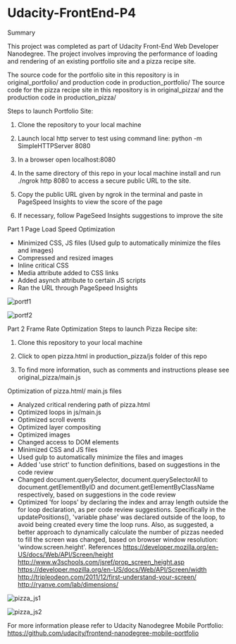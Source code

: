 # Udacity-FrontEnd-P4
Summary

This project was completed as part of Udacity Front-End Web Developer Nanodegree. The project involves improving the performance of loading and rendering of an existing portfolio site and a pizza recipe site. 

The source code for the portfolio site in this repository is in original_portfolio/ and production code in production_portfolio/
The source code for the pizza recipe site in this repository is in original_pizza/ and the production code in production_pizza/

Steps to launch Portfolio Site: 
1. Clone the repository to your local machine

2. Launch local http server to test using command line: python -m SimpleHTTPServer 8080

3. In a browser open localhost:8080
 
4. In the same directory of this repo in your local machine install and run ./ngrok http 8080 to access a secure public URL to the site.
 
5. Copy the public URL given by ngrok in the terminal and paste in PageSpeed Insights to view the score of the page

6. If necessary, follow PageSeed Insights suggestions to improve the site


Part 1
Page Load Speed Optimization
- Minimized CSS, JS files (Used gulp to automatically minimize the files and images)
- Compressed and resized images
- Inline critical CSS
- Media attribute added to CSS links
- Added asynch attribute to certain JS scripts
- Ran the URL through PageSpeed Insights

![portf1](https://cloud.githubusercontent.com/assets/10465533/11296403/369fddcc-8f72-11e5-991e-75cae00481b9.png)

![portf2](https://cloud.githubusercontent.com/assets/10465533/11296405/37df6d1a-8f72-11e5-91f5-6c35b4abeb3c.png)



Part 2
Frame Rate Optimization
Steps to launch Pizza Recipe site: 

1. Clone this repository to your local machine

2. Click to open pizza.html in production_pizza/js folder of this repo

3. To find more information, such as comments and instructions please see original_pizza/main.js

Optimization of pizza.html/ main.js files
- Analyzed critical rendering path of pizza.html
- Optimized loops in js/main.js
- Optimized scroll events
- Optimized layer compositing
- Optimized images
- Changed access to DOM elements
- Minimized CSS and JS files
- Used gulp to automatically minimize the files and images
- Added 'use strict' to function definitions, based on suggestions in the code review
- Changed document.querySelector, document.querySelectorAll to document.getElementByID and document.getElementByClassName respectively, based on suggestions in the code review
- Optimized 'for loops' by declaring the index and array length outside the for loop declaration, as per code review suggestions. Specifically in the updatePositions(), 'variable phase' was declared outside of the loop, to avoid being created every time the loop runs. Also, as suggested, a better approach to dynamically calculate the number of pizzas needed to fill the screen was changed, based on browser window resolution: 'window.screen.height'.
References
https://developer.mozilla.org/en-US/docs/Web/API/Screen/height
http://www.w3schools.com/jsref/prop_screen_height.asp
https://developer.mozilla.org/en-US/docs/Web/API/Screen/width
http://tripleodeon.com/2011/12/first-understand-your-screen/
http://ryanve.com/lab/dimensions/ 


![pizza_js1](https://cloud.githubusercontent.com/assets/10465533/11296401/34017e72-8f72-11e5-8cef-24e6fb34b44f.png)

![pizza_js2](https://cloud.githubusercontent.com/assets/10465533/11296402/3519fb72-8f72-11e5-8bdd-bf9c403a5fd2.png)

For more information please refer to Udacity Nanodegree Mobile Portfolio: https://github.com/udacity/frontend-nanodegree-mobile-portfolio
